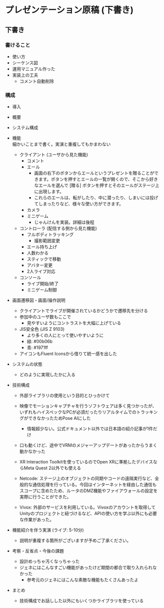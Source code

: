 # プレゼンテーション原稿 (下書き)

## 下書き

### 書けること

- 使い方
- シーケンス図
- 運用マニュアル作った
- 実装上の工夫
	- コメント自動削除

### 構成

- 導入
- 概要
- システム構成
- 機能  
  細かいことまで書く。実演と重複してもかまわない
  - クライアント (ユーザから見た機能)
  	- コメント
  	- エール
  		- 画面の右下のボタンからエールというプレゼントを贈ることができます。ボタンを押すとエールの一覧が開くので、そこから好きなエールを選んで [贈る] ボタンを押すとそのエールがステージ上に出現します。
  		- これらのエールは、転がしたり、中に潜ったり、しまいには投げてしまったりなど、様々な使い方ができます。
  	- カメラ
  	- ミニゲーム
  	  - じゃんけんを実装。詳細は後程
  - コントローラ (配信する側から見た機能)
  	- フルボディトラッキング
  		- 撮影範囲変更
  	- エール持ち上げ
  	- 人数わかる
  	- スティックで移動
  	- アバター変更
  	- 2人ライブ対応
  - コンソール
  	- ライブ開始/終了
  	- ミニゲーム制御
- 画面遷移図・画面/操作説明
  - クライアントでライブが開催されているかどうかで遷移先を分ける
  - 参加中のユーザ数もここで
  	- 見やすいようにコントラストを大幅に上げている
  - JIS安全色 (JIS Z 9103)
    - より多くの人にとって使いやすいように
    - 緑: #00b06b
    - 青: #1971ff
  - アイコンもFluent Iconsから借りて統一感を出した
- システムの状態
  - どのように実現したかに入る
- 技術構成
  - 外部ライブラリの使用という目的とひっかけて
  - 映像でモーションキャプチャを行うソフトウェアは多く見つかったが、いずれもハイスペックなPCが必須だったりリアルタイムでのトラッキングができなかったためPose AIにした
  	- 情報超少ない。公式ドキュメント以外では日本語の紹介記事が1件だけ

  - 口も動くけど、途中でVRMのメジャーアップデートがあったからうまく動かなかった
  - XR Interaction Toolkitを使っているのでOpen XRに準拠したデバイスならMeta Quest 2以外でも使える
  - Netcode: ステージ上のオブジェクトの同期やコードの遠隔実行など、全般的な通信処理を行っている。今回はインターネットを経由した通信もスコープに含めたため、ルータのDMZ機能やファイアウォールの設定を実際に行うことができた。
  - Vivox: 外部のサービスを利用している。Vivoxのアカウントを取得してUnityのプロジェクトと紐づけるなど、APIの使い方を学ぶ以外にも必要な作業があった。

- 機能紹介を伴う実演 (ライブ: 5-10分)
  - 説明が重複する箇所がございますが予めご了承ください。
- 考察・反省点・今後の課題
	- 設計めっちゃ汚くなっちゃった
	- ジェネにはこんなすごい機能があったけど期間の都合で取り入れられなかった
		- 参考元のジェネにはこんな素敵な機能もたくさんあったよ

- まとめ
	- 技術構成でお話しした以外にもいくつかライブラリを使っている
